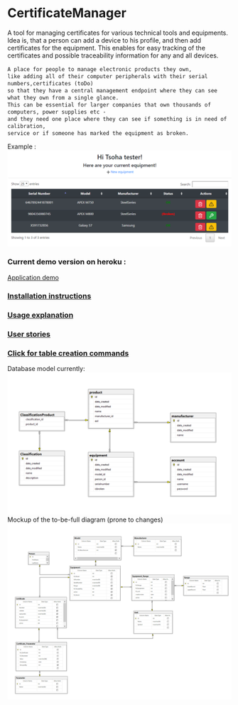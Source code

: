 # CertificateManager
 
A tool for managing certificates for various technical tools and equipments.
Idea is, that a person can add a device to his profile, and then add certificates for the equipment.
This enables for easy tracking of the certificates and possible traceability information for any and all devices.

```
A place for people to manage electronic products they own, 
like adding all of their computer peripherals with their serial numbers,certificates (toDo)
so that they have a central management endpoint where they can see what they own from a single glance.
This can be essential for larger companies that own thousands of computers, power supplies etc - 
and they need one place where they can see if something is in need of calibration, 
service or if someone has marked the equipment as broken.
```

Example :
![ExampleImage](https://github.com/JKS-Solutions/EquipmentManager/blob/master/Documentation/Images/example.PNG)


### Current demo version on heroku :
[Application demo](https://eqmanager.herokuapp.com/)

### [Installation instructions](https://github.com/JKS-Solutions/EquipmentManager/blob/master/Documentation/installation.md)

### [Usage explanation](https://github.com/JKS-Solutions/EquipmentManager/blob/master/Documentation/usage.md)

### [User stories](https://github.com/JKS-Solutions/EquipmentManager/blob/master/Documentation/userstories.md)

### [Click for table creation commands](https://github.com/JKS-Solutions/EquipmentManager/blob/master/Documentation/createtables.md)
Database model currently: 
![DatabaseMinifyModel](https://github.com/JKS-Solutions/EquipmentManager/blob/master/Documentation/cman_Project.PNG)
Mockup of the to-be-full diagram (prone to changes)
![DatabaseModel](https://github.com/JKS-Solutions/EquipmentManager/blob/master/Documentation/cman.PNG)
